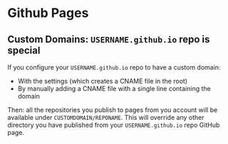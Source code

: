 # Github Pages

## Custom Domains: `USERNAME.github.io` repo is special

If you configure your `USERNAME.github.io` repo to have a custom domain:
- With the settings (which creates a CNAME file in the root)
- By manually adding a CNAME file with a single line containing the domain

Then: all the repositories you publish to pages from you account will be available under
`CUSTOMDOMAIN/REPONAME`. This will override any other directory you have published from your 
`USERNAME.github.io` repo GitHub page.
